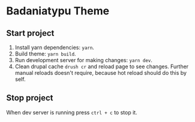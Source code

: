 # Badaniatypu Theme

## Start project

1. Install yarn dependencies: `yarn`.
2. Build theme: `yarn build`.
3. Run development server for making changes: `yarn dev`.
4. Clean drupal cache `drush cr` and reload page to see changes. Further manual reloads doesn't require, because hot reload should do this by self.

## Stop project

When dev server is running press `ctrl + c` to stop it.
